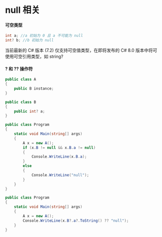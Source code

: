# null 相关

#### 可空类型

```cs
int a; //a 初始为 0 且 a 不可能为 null
int? b; //b 初始为 null
```

当前最新的 C# 版本 (7.2) 仅支持可空值类型，在即将发布的 C# 8.0 版本中将可使用可空引用类型，如 string?

#### ? 和 ?? 操作符

```cs
public class A
{
    public B instance;
}

public class B
{
    public int? a;
}
```

```cs
public class Program
{
    static void Main(string[] args)
    {
        A x = new A();
        if (x.B != null && x.B.a != null)
        {
            Console.WriteLine(x.B.a);
        }
        else 
        {
            Console.WriteLine("null");
        }
    }
}
```

```cs
public class Program
{
    static void Main(string[] args)
    {
        A x = new A();
        Console.WriteLine(x.B?.a?.ToString() ?? "null");
    }
}
```
